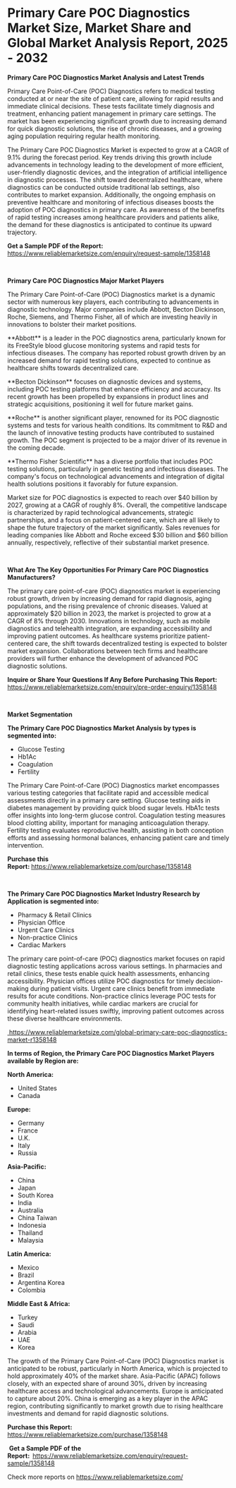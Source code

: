<p><h1>Primary Care POC Diagnostics Market Size, Market Share and Global Market Analysis Report, 2025 - 2032</h1></p><p><strong>Primary Care POC Diagnostics Market Analysis and Latest Trends</strong></p>
<p><p>Primary Care Point-of-Care (POC) Diagnostics refers to medical testing conducted at or near the site of patient care, allowing for rapid results and immediate clinical decisions. These tests facilitate timely diagnosis and treatment, enhancing patient management in primary care settings. The market has been experiencing significant growth due to increasing demand for quick diagnostic solutions, the rise of chronic diseases, and a growing aging population requiring regular health monitoring.</p><p>The Primary Care POC Diagnostics Market is expected to grow at a CAGR of 9.1% during the forecast period. Key trends driving this growth include advancements in technology leading to the development of more efficient, user-friendly diagnostic devices, and the integration of artificial intelligence in diagnostic processes. The shift toward decentralized healthcare, where diagnostics can be conducted outside traditional lab settings, also contributes to market expansion. Additionally, the ongoing emphasis on preventive healthcare and monitoring of infectious diseases boosts the adoption of POC diagnostics in primary care. As awareness of the benefits of rapid testing increases among healthcare providers and patients alike, the demand for these diagnostics is anticipated to continue its upward trajectory.</p></p>
<p><strong>Get a Sample PDF of the Report:&nbsp;</strong> <a href="https://www.reliablemarketsize.com/enquiry/request-sample/1358148?utm_campaign=2478&utm_medium=2&utm_source=Github&utm_content=ia&utm_term=03032025&utm_id=primary-care-poc-diagnostics">https://www.reliablemarketsize.com/enquiry/request-sample/1358148</a></p>
<p>&nbsp;</p>
<p><strong>Primary Care POC Diagnostics Major Market Players</strong></p>
<p><p>The Primary Care Point-of-Care (POC) Diagnostics market is a dynamic sector with numerous key players, each contributing to advancements in diagnostic technology. Major companies include Abbott, Becton Dickinson, Roche, Siemens, and Thermo Fisher, all of which are investing heavily in innovations to bolster their market positions.</p><p>**Abbott** is a leader in the POC diagnostics arena, particularly known for its FreeStyle blood glucose monitoring systems and rapid tests for infectious diseases. The company has reported robust growth driven by an increased demand for rapid testing solutions, expected to continue as healthcare shifts towards decentralized care.</p><p>**Becton Dickinson** focuses on diagnostic devices and systems, including POC testing platforms that enhance efficiency and accuracy. Its recent growth has been propelled by expansions in product lines and strategic acquisitions, positioning it well for future market gains.</p><p>**Roche** is another significant player, renowned for its POC diagnostic systems and tests for various health conditions. Its commitment to R&D and the launch of innovative testing products have contributed to sustained growth. The POC segment is projected to be a major driver of its revenue in the coming decade.</p><p>**Thermo Fisher Scientific** has a diverse portfolio that includes POC testing solutions, particularly in genetic testing and infectious diseases. The company's focus on technological advancements and integration of digital health solutions positions it favorably for future expansion.</p><p>Market size for POC diagnostics is expected to reach over $40 billion by 2027, growing at a CAGR of roughly 8%. Overall, the competitive landscape is characterized by rapid technological advancements, strategic partnerships, and a focus on patient-centered care, which are all likely to shape the future trajectory of the market significantly. Sales revenues for leading companies like Abbott and Roche exceed $30 billion and $60 billion annually, respectively, reflective of their substantial market presence.</p></p>
<p>&nbsp;</p>
<p><strong>What Are The Key Opportunities For Primary Care POC Diagnostics Manufacturers?</strong></p>
<p><p>The primary care point-of-care (POC) diagnostics market is experiencing robust growth, driven by increasing demand for rapid diagnosis, aging populations, and the rising prevalence of chronic diseases. Valued at approximately $20 billion in 2023, the market is projected to grow at a CAGR of 8% through 2030. Innovations in technology, such as mobile diagnostics and telehealth integration, are expanding accessibility and improving patient outcomes. As healthcare systems prioritize patient-centered care, the shift towards decentralized testing is expected to bolster market expansion. Collaborations between tech firms and healthcare providers will further enhance the development of advanced POC diagnostic solutions.</p></p>
<p><strong>Inquire or Share Your Questions If Any Before Purchasing This Report:</strong> <a href="https://www.reliablemarketsize.com/enquiry/pre-order-enquiry/1358148?utm_campaign=2478&utm_medium=2&utm_source=Github&utm_content=ia&utm_term=03032025&utm_id=primary-care-poc-diagnostics">https://www.reliablemarketsize.com/enquiry/pre-order-enquiry/1358148</a></p>
<p>&nbsp;</p>
<p><strong>Market Segmentation</strong></p>
<p><strong>The Primary Care POC Diagnostics Market Analysis by types is segmented into:</strong></p>
<p><ul><li>Glucose Testing</li><li>Hb1Ac</li><li>Coagulation</li><li>Fertility</li></ul></p>
<p><p>The Primary Care Point-of-Care (POC) Diagnostics market encompasses various testing categories that facilitate rapid and accessible medical assessments directly in a primary care setting. Glucose testing aids in diabetes management by providing quick blood sugar levels. HbA1c tests offer insights into long-term glucose control. Coagulation testing measures blood clotting ability, important for managing anticoagulation therapy. Fertility testing evaluates reproductive health, assisting in both conception efforts and assessing hormonal balances, enhancing patient care and timely intervention.</p></p>
<p><strong>Purchase this Report:&nbsp;</strong><a href="https://www.reliablemarketsize.com/purchase/1358148?utm_campaign=2478&utm_medium=2&utm_source=Github&utm_content=ia&utm_term=03032025&utm_id=primary-care-poc-diagnostics">https://www.reliablemarketsize.com/purchase/1358148</a></p>
<p>&nbsp;</p>
<p><strong>The Primary Care POC Diagnostics Market Industry Research by Application is segmented into:</strong></p>
<p><ul><li>Pharmacy & Retail Clinics</li><li>Physician Office</li><li>Urgent Care Clinics</li><li>Non-practice Clinics</li><li>Cardiac Markers</li></ul></p>
<p><p>The primary care point-of-care (POC) diagnostics market focuses on rapid diagnostic testing applications across various settings. In pharmacies and retail clinics, these tests enable quick health assessments, enhancing accessibility. Physician offices utilize POC diagnostics for timely decision-making during patient visits. Urgent care clinics benefit from immediate results for acute conditions. Non-practice clinics leverage POC tests for community health initiatives, while cardiac markers are crucial for identifying heart-related issues swiftly, improving patient outcomes across these diverse healthcare environments.</p></p>
<p><a href="https://www.reliablemarketsize.com/global-primary-care-poc-diagnostics-market-r1358148?utm_campaign=2478&utm_medium=2&utm_source=Github&utm_content=ia&utm_term=03032025&utm_id=primary-care-poc-diagnostics">&nbsp;https://www.reliablemarketsize.com/global-primary-care-poc-diagnostics-market-r1358148</a></p>
<p><strong>In terms of Region, the Primary Care POC Diagnostics Market Players available by Region are:</strong></p>
<p>
    <p> <strong> North America: </strong>
        <ul>
            <li>United States</li>
            <li>Canada</li>
        </ul>
        </p> 
    <p> <strong> Europe: </strong>
        <ul>
            <li>Germany</li>
            <li>France</li>
            <li>U.K.</li>
            <li>Italy</li>
            <li>Russia</li>
        </ul>
        </p> 
    <p> <strong> Asia-Pacific: </strong>
        <ul>
            <li>China</li>
            <li>Japan</li>
            <li>South Korea</li>
            <li>India</li>
            <li>Australia</li>
            <li>China Taiwan</li>
            <li>Indonesia</li>
            <li>Thailand</li>
            <li>Malaysia</li>
        </ul>
        </p> 
    <p> <strong> Latin America: </strong>
        <ul>
            <li>Mexico</li>
            <li>Brazil</li>
            <li>Argentina Korea</li>
            <li>Colombia</li>
        </ul>
        </p> 
    <p> <strong> Middle East & Africa: </strong>
        <ul>
            <li>Turkey</li>
            <li>Saudi</li>
            <li>Arabia</li>
            <li>UAE</li>
            <li>Korea</li>
        </ul>
    </p>
    </p>
<p><p>The growth of the Primary Care Point-of-Care (POC) Diagnostics market is anticipated to be robust, particularly in North America, which is projected to hold approximately 40% of the market share. Asia-Pacific (APAC) follows closely, with an expected share of around 30%, driven by increasing healthcare access and technological advancements. Europe is anticipated to capture about 20%. China is emerging as a key player in the APAC region, contributing significantly to market growth due to rising healthcare investments and demand for rapid diagnostic solutions.</p></p>
<p><strong>Purchase this Report: </strong><a href="https://www.reliablemarketsize.com/purchase/1358148?utm_campaign=2478&utm_medium=2&utm_source=Github&utm_content=ia&utm_term=03032025&utm_id=primary-care-poc-diagnostics">https://www.reliablemarketsize.com/purchase/1358148</a></p>
<p>&nbsp;<strong>Get a Sample PDF of the Report:&nbsp;&nbsp;</strong><a href="https://www.reliablemarketsize.com/enquiry/request-sample/1358148?utm_campaign=2478&utm_medium=2&utm_source=Github&utm_content=ia&utm_term=03032025&utm_id=primary-care-poc-diagnostics">https://www.reliablemarketsize.com/enquiry/request-sample/1358148</a></p>
<p><strong></strong></p>
<p>Check more reports on <a href="https://www.reliablemarketsize.com/?utm_campaign=2478&utm_medium=2&utm_source=Github&utm_content=ia&utm_term=03032025&utm_id=primary-care-poc-diagnostics">https://www.reliablemarketsize.com/</a></p>